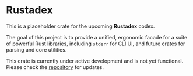 # Rustadex

This is a placeholder crate for the upcoming **Rustadex** codex.

The goal of this project is to provide a unified, ergonomic facade for a suite of powerful Rust libraries, including `stderr` for CLI UI, and future crates for parsing and core utilities.

This crate is currently under active development and is not yet functional. Please check the [repository](https://github.com/rustadex/rustadex) for updates.
